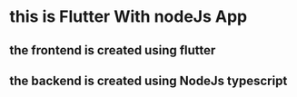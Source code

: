 # this is Flutter With nodeJs App

## the frontend is created using flutter

## the backend is created using NodeJs typescript

